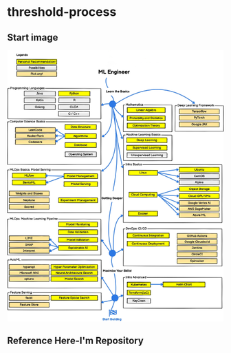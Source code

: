# threshold-process

## Start image
![Backend Roadmap](image.jpg)

## Reference Here-I'm Repository
